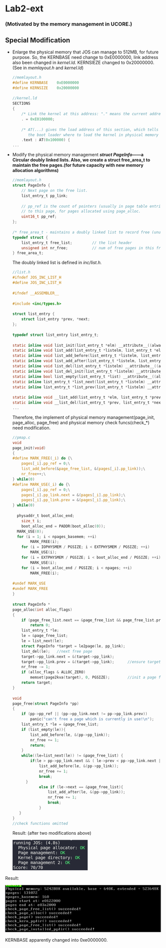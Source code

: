 # Lab2-ext

### (Motivated by the memory management in UCORE.)

## Special Modification

- Enlarge the physical memory that JOS can manage to 512MB, for future purpose. So, the KERNBASE need change to 0xE0000000, link address also been changed in *kernel.ld*. KERNSIEZE changed to 0x20000000. (See in *memlayout.h* and *kernel.ld*)
    
    ```c
    //memlayout.h
    #define	KERNBASE	0xE0000000
    #define KERNSIZE	0x20000000
    
    //kernel.ld
    SECTIONS
    {
    	/* Link the kernel at this address: "." means the current address */
    	. = 0xE0100000;
    
    	/* AT(...) gives the load address of this section, which tells
    	   the boot loader where to load the kernel in physical memory */
    	.text : AT(0x100000) {
    ...
    ```
    
- Modify the physical memory management ***struct PageInfo*——a Circular doubly linked lists. Also, we create a struct free_area_t to maintain the free pages.(for future capacity with new memory allocation algorithms)**
    
    ```c
    //memlayout.h
    struct PageInfo {
    	// Next page on the free list.
    	list_entry_t pp_link;
    
    	// pp_ref is the count of pointers (usually in page table entries)
    	// to this page, for pages allocated using page_alloc.
    	uint16_t pp_ref;
    };
    
    /* free_area_t - maintains a doubly linked list to record free (unused) pages */
    typedef struct {
        list_entry_t free_list;         // the list header
        unsigned int nr_free;           // num of free pages in this free list
    } free_area_t;
    ```
    
    The doubly linked list is defined in *inc/list.h.*
    
    ```c
    //list.h
    #ifndef JOS_INC_LIST_H
    #define JOS_INC_LIST_H
    
    #ifndef __ASSEMBLER__
    
    #include <inc/types.h>
    
    struct list_entry {
        struct list_entry *prev, *next;
    };
    
    typedef struct list_entry list_entry_t;
    
    static inline void list_init(list_entry_t *elm) __attribute__((always_inline));
    static inline void list_add(list_entry_t *listelm, list_entry_t *elm) __attribute__((always_inline));
    static inline void list_add_before(list_entry_t *listelm, list_entry_t *elm) __attribute__((always_inline));
    static inline void list_add_after(list_entry_t *listelm, list_entry_t *elm) __attribute__((always_inline));
    static inline void list_del(list_entry_t *listelm) __attribute__((always_inline));
    static inline void list_del_init(list_entry_t *listelm) __attribute__((always_inline));
    static inline bool list_empty(list_entry_t *list) __attribute__((always_inline));
    static inline list_entry_t *list_next(list_entry_t *listelm) __attribute__((always_inline));
    static inline list_entry_t *list_prev(list_entry_t *listelm) __attribute__((always_inline));
    
    static inline void __list_add(list_entry_t *elm, list_entry_t *prev, list_entry_t *next) __attribute__((always_inline));
    static inline void __list_del(list_entry_t *prev, list_entry_t *next) __attribute__((always_inline));
    ...
    ```
    
    Therefore, the implement of physical memory management(page_init, page_alloc, page_free)  and physical memory check funcs(check_*) need modification.
    
    ```c
    //pmap.c
    void
    page_init(void)
    {
    #define MARK_FREE(_i) do {\
        pages[_i].pp_ref = 0;\
        list_add_before(&page_free_list, &(pages[_i].pp_link));\
    	nr_free++;\
    } while(0)
    #define MARK_USE(_i) do {\
        pages[_i].pp_ref = 0;\
        pages[_i].pp_link.next = &(pages[_i].pp_link);\
    	pages[_i].pp_link.prev = &(pages[_i].pp_link);\
    } while(0)
    
      physaddr_t boot_alloc_end;
    	size_t i;
    	boot_alloc_end = PADDR(boot_alloc(0));
      MARK_USE(0);
      for (i = 1; i < npages_basemem; ++i)
    		MARK_FREE(i);
    	for (i = IOPHYSMEM / PGSIZE; i < EXTPHYSMEM / PGSIZE; ++i)
    		MARK_USE(i);
    	for (i = EXTPHYSMEM / PGSIZE; i < boot_alloc_end / PGSIZE; ++i)
    		MARK_USE(i);
    	for (i = boot_alloc_end / PGSIZE; i < npages; ++i)
    		MARK_FREE(i);
    
    #undef MARK_USE
    #undef MARK_FREE
    }
    
    struct PageInfo *
    page_alloc(int alloc_flags)
    {
    	if (page_free_list.next == &page_free_list && page_free_list.prev == &page_free_list)
    		return 0;
    	list_entry_t *le;
    	le = &page_free_list;
    	le = list_next(le);
    	struct PageInfo *target = le2page(le, pp_link);
    	list_del(le);	//next free page
    	target->pp_link.next = &(target->pp_link);
    	target->pp_link.prev = &(target->pp_link);		//ensure target is out of free_list
    	nr_free -= 1;
    	if (alloc_flags & ALLOC_ZERO)
    		memset(page2kva(target), 0, PGSIZE);		//init a page from kaddr(target)
    	return target;
    }
    
    void
    page_free(struct PageInfo *pp)
    {
    	if (pp->pp_ref || (pp->pp_link.next != pp->pp_link.prev))
    		panic("can't free a page which is currently in use!\n");
    	list_entry_t *le = &page_free_list;
    	if (list_empty(le)){
    		list_add_before(le, &(pp->pp_link));
    		nr_free += 1;
    		return;
    	}
    	while((le=list_next(le)) != &page_free_list) {
        	if(le > pp->pp_link.next && ( le->prev < pp->pp_link.next || le->next->prev > pp->pp_link.next)){
            	list_add_before(le, &(pp->pp_link));
    			nr_free += 1;
    			break;
          }
    			else if (le->next == &page_free_list){
    				list_add_after(le, &(pp->pp_link));
    				nr_free += 1;
    				break;
    			}
       }
    }
    //check functions omitted
    ```
    
    Result: (after two modifications above)
    
    ![Untitled](Lab2-ext%20c149e0286e9842a38075161a0c11967e/Untitled.png)
    

Result: 

![Untitled](Lab2-ext%20c149e0286e9842a38075161a0c11967e/Untitled%201.png)

KERNBASE apparently changed into 0xe0000000.